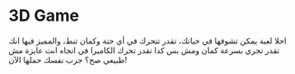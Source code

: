 # 3D Game
احلا لعبة يمكن تشوفها في حياتك، تقدر تتحرك في أي حتة وكمان تنط، والمميز فيها انك تقدر تجري بسرعة كمان ومش بس كدا تقدر تحرك الكاميرا في اتجاه انت عايزة
مش طبيعي صح؟ جرب نفسك
حملها الآن!
